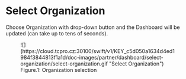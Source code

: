 # **Select Organization**

Choose Organization with drop-down button and the Dashboard will be updated (can take up to tens of seconds).

<figure markdown>
  ![](https://cloud.tcpro.cz:30100/swift/v1/KEY_c5d050a1634d4ed1984f3844813f1a1d/doc-images/partner/dashboard/select-organization/select-organization.gif "Select Organization")
  <figcaption>Figure.1: Organization selection</figcaption>
</figure>
